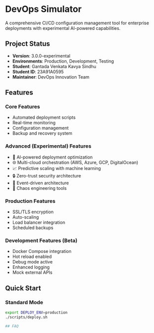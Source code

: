 # DevOps Simulator

A comprehensive CI/CD configuration management tool for enterprise deployments with experimental AI-powered capabilities.

## Project Status
- **Version**: 3.0.0-experimental  
- **Environments**: Production, Development, Testing  
- **Student**: Gantada Venkata Kavya Sindhu  
- **Student ID**: 23A91A0595  
- **Maintainer**: DevOps Innovation Team  

## Features

### Core Features
- Automated deployment scripts  
- Real-time monitoring  
- Configuration management  
- Backup and recovery system  

### Advanced (Experimental) Features
- 🤖 AI-powered deployment optimization  
- 🌐 Multi-cloud orchestration (AWS, Azure, GCP, DigitalOcean)  
- 📈 Predictive scaling with machine learning  
- 🔒 Zero-trust security architecture  
- 🌊 Event-driven architecture  
- 🎯 Chaos engineering tools  

### Production Features
- SSL/TLS encryption  
- Auto-scaling  
- Load balancer integration  
- Scheduled backups  

### Development Features (Beta)
- Docker Compose integration  
- Hot reload enabled  
- Debug mode active  
- Enhanced logging  
- Mock external APIs  

## Quick Start

### Standard Mode
```bash
export DEPLOY_ENV=production
./scripts/deploy.sh

## FAQ
